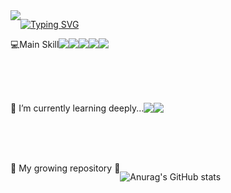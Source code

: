 <!-- 헤더 -->
<div align=center style="display:flex; flex-direction:row;">
  <img src="https://capsule-render.vercel.app/api?type=waving&color=auto&height=270&section=header&text=Welcome%20to%20hun-cloud&fontSize=50" />
  <div>
    
  [![Typing SVG](https://readme-typing-svg.demolab.com/?lines=I'm+a+backend+developer.;I'm+still+growing.;Thank+you+for+coming)](https://git.io/typing-svg)
  
  </div>
</div>

<!-- 스킬셋 -->
<div align=center style="display:flex; flex-direction:row;">
    <div>💻Main Skill</div>
    <br/>
    <img src="https://img.shields.io/badge/Java-007396?style=for-the-badge&logo=Java&logoColor=white"> 
    <img src="https://img.shields.io/badge/Spring-6DB33F?style=for-the-badge&amp;logo=Spring&amp;logoColor=white">
<!--     <img src="https://img.shields.io/badge/Spring Boot-6DB33F?style=for-the-badge&logo=spring boot&logoColor=white">  -->
    <img src="https://img.shields.io/badge/mysql-4479A1?style=for-the-badge&logo=mysql&logoColor=white"> 
    <img src="https://img.shields.io/badge/rabbitmq-FF6600?style=for-the-badge&logo=RabbitMQ&logoColor=white">
    <br/>  
    <img src="https://img.shields.io/badge/google cloud-4285F4?style=for-the-badge&logo=googlecloud&logoColor=white">
<!--     <img src="https://img.shields.io/badge/Github-181717?style=flat-square&amp;logo=Github&amp;logoColor=white"> -->
</div>

<br/><br/><br/>

<div align=center style="display:flex; flex-direction:row;">
<div>🌱 I’m currently learning deeply...</div>
  <br/>
  <img src="https://img.shields.io/badge/Java-007396?style=for-the-badge&logo=Java&logoColor=white"> 
  <img src="https://img.shields.io/badge/spring Security-6DB33F?style=for-the-badge&logo=springsecurity&logoColor=white">
</div>

<br/><br/><br/>
<!--  -->
<div align=center style="display:flex; flex-direction:row;">
  <div>🎈 My growing repository 🎈</div>
  <br/>
  
  ![Anurag's GitHub stats](https://github-readme-stats.vercel.app/api?username=hun-cloud&show_icons=true&theme=radical)  
</div>




<!--
**hun-cloud/hun-cloud** is a ✨ _special_ ✨ repository because its `README.md` (this file) appears on your GitHub profile.

Here are some ideas to get you started:

- 🔭 I’m currently working on ...
- 🌱 I’m currently learning ...
- 👯 I’m looking to collaborate on ...
- 🤔 I’m looking for help with ...
- 💬 Ask me about ...
- 📫 How to reach me: ...
- 😄 Pronouns: ...
- ⚡ Fun fact: ...
-->



